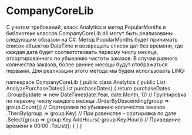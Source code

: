 # CompanyCoreLib
С учетом требований, класс Analytics и метод PopularMonths в библиотеке классов CompanyCoreLib.dll могут быть реализованы следующим образом на C#. Метод PopularMonths будет принимать список объектов DateTime и возвращать список дат без времени, где каждая дата будет соответствовать первому числу месяца, отсортированного по убыванию частоты заказов. В случае равного количества заказов, более ранние месяцы будут отображаться первыми. Для реализации этого метода мы будем использовать LINQ:


namespace СompanyCoreLib
{
    public class Analytics
    {
        public List<DateTime> AnalyzePurchaseDates(List<DateTime> purchaseDates)
        {
            return purchaseDates
                .GroupBy(date => new DateTime(date.Year, date.Month, 1)) // Группировка по первому числу каждого месяца
                .OrderByDescending(group => group.Count()) // Сортировка по убыванию количества заказов
                .ThenBy(group => group.Key) // При равенстве - сортировка по дате
                .Select(group => group.Key.AddHours(-group.Key.Hour)) // Приведение времени к 00:00
                .ToList();
        }
    }
}
